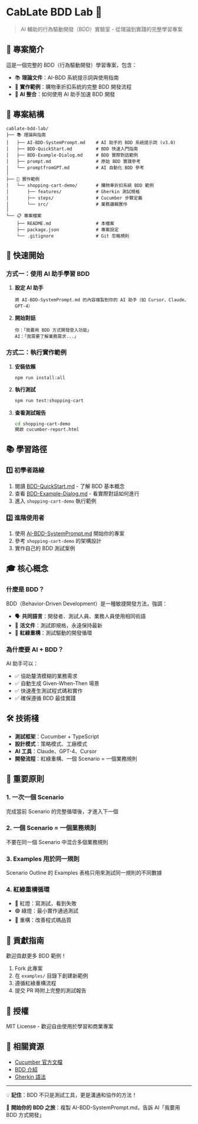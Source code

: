 # CabLate BDD Lab 🧪

> AI 輔助的行為驅動開發（BDD）實驗室 - 從理論到實踐的完整學習專案

## 🎯 專案簡介

這是一個完整的 BDD（行為驅動開發）學習專案，包含：

- 📚 **理論文件**：AI-BDD 系統提示詞與使用指南
- 🧪 **實作範例**：購物車折扣系統的完整 BDD 開發流程
- 🤖 **AI 整合**：如何使用 AI 助手加速 BDD 開發

## 📂 專案結構

```
cablate-bdd-lab/
├── 📚 理論與指南
│   ├── AI-BDD-SystemPrompt.md    # AI 助手的 BDD 系統提示詞 (v3.0)
│   ├── BDD-QuickStart.md         # BDD 快速入門指南
│   ├── BDD-Example-Dialog.md     # BDD 實際對話範例
│   ├── prompt.md                 # 原始 BDD 實踐參考
│   └── promptfromGPT.md          # AI 自動化 BDD 參考
│
├── 🧪 實作範例
│   └── shopping-cart-demo/       # 購物車折扣系統 BDD 範例
│       ├── features/             # Gherkin 測試規格
│       ├── steps/                # Cucumber 步驟定義
│       └── src/                  # 業務邏輯實作
│
└── 📋 專案檔案
    ├── README.md                 # 本檔案
    ├── package.json              # 專案設定
    └── .gitignore                # Git 忽略規則
```

## 🚀 快速開始

### 方式一：使用 AI 助手學習 BDD

1. **設定 AI 助手**

   ```
   將 AI-BDD-SystemPrompt.md 的內容複製到你的 AI 助手（如 Cursor、Claude、GPT-4）
   ```

2. **開始對話**
   ```
   你：「我要用 BDD 方式開發登入功能」
   AI：「我需要了解業務需求...」
   ```

### 方式二：執行實作範例

1. **安裝依賴**

   ```bash
   npm run install:all
   ```

2. **執行測試**

   ```bash
   npm run test:shopping-cart
   ```

3. **查看測試報告**
   ```bash
   cd shopping-cart-demo
   開啟 cucumber-report.html
   ```

## 📚 學習路徑

### 1️⃣ 初學者路線

1. 閱讀 [BDD-QuickStart.md](./BDD-QuickStart.md) - 了解 BDD 基本概念
2. 查看 [BDD-Example-Dialog.md](./BDD-Example-Dialog.md) - 看實際對話如何進行
3. 進入 `shopping-cart-demo` 執行範例

### 2️⃣ 進階使用者

1. 使用 [AI-BDD-SystemPrompt.md](./AI-BDD-SystemPrompt.md) 開始你的專案
2. 參考 `shopping-cart-demo` 的架構設計
3. 實作自己的 BDD 測試案例

## 🎓 核心概念

### 什麼是 BDD？

BDD（Behavior-Driven Development）是一種敏捷開發方法，強調：

- 🗣️ **共同語言**：開發者、測試人員、業務人員使用相同術語
- 📝 **活文件**：測試即規格，永遠保持最新
- 🔄 **紅綠重構**：測試驅動的開發循環

### 為什麼要 AI + BDD？

AI 助手可以：

- ✅ 協助釐清模糊的業務需求
- ✅ 自動生成 Given-When-Then 場景
- ✅ 快速產生測試程式碼和實作
- ✅ 確保遵循 BDD 最佳實踐

## 🛠️ 技術棧

- **測試框架**：Cucumber + TypeScript
- **設計模式**：策略模式、工廠模式
- **AI 工具**：Claude、GPT-4、Cursor
- **開發流程**：紅綠重構、一個 Scenario = 一個業務規則

## 📖 重要原則

### 1. 一次一個 Scenario

完成當前 Scenario 的完整循環後，才進入下一個

### 2. 一個 Scenario = 一個業務規則

不要在同一個 Scenario 中混合多個業務規則

### 3. Examples 用於同一規則

Scenario Outline 的 Examples 表格只用來測試同一規則的不同數據

### 4. 紅綠重構循環

- 🔴 紅燈：寫測試，看到失敗
- 🟢 綠燈：最小實作通過測試
- 🔧 重構：改善程式碼品質

## 🤝 貢獻指南

歡迎貢獻更多 BDD 範例！

1. Fork 此專案
2. 在 `examples/` 目錄下創建新範例
3. 遵循紅綠重構流程
4. 提交 PR 時附上完整的測試報告

## 📝 授權

MIT License - 歡迎自由使用於學習和商業專案

## 🔗 相關資源

- [Cucumber 官方文檔](https://cucumber.io/docs/cucumber/)
- [BDD 介紹](https://cucumber.io/docs/bdd/)
- [Gherkin 語法](https://cucumber.io/docs/gherkin/)

---

💡 **記住**：BDD 不只是測試工具，更是溝通和協作的方法！

🚀 **開始你的 BDD 之旅**：複製 AI-BDD-SystemPrompt.md，告訴 AI「我要用 BDD 方式開發」
